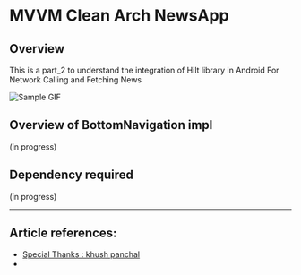 # MVVM Clean Arch NewsApp

## Overview
This is a  part_2 to understand the integration of Hilt library in Android For Network Calling and Fetching News

![Sample GIF]([https://media.tenor.com/wXUw6BcUiBAAAAAM/spongebob-squarepants-cheer.gif](https://gifdb.com/images/high/emmitt-smith-two-peace-sign-zibr6uikcf1hvmaz.gif))

## Overview of BottomNavigation impl 
 (in progress)


## Dependency required
(in progress)
   


---
##  Article references:
- [Special Thanks : khush panchal](https://github.com/khushpanchal/NewsApp/tree/master)
- 
